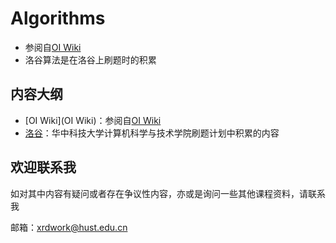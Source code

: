 # Algorithms

- 参阅自[OI Wiki](https://oi-wiki.org/)
- 洛谷算法是在洛谷上刷题时的积累

## 内容大纲

- [OI Wiki](OI Wiki)：参阅自[OI Wiki](https://oi-wiki.org/)
- [洛谷](洛谷)：华中科技大学计算机科学与技术学院刷题计划中积累的内容

## 欢迎联系我

如对其中内容有疑问或者存在争议性内容，亦或是询问一些其他课程资料，请联系我

邮箱：xrdwork@hust.edu.cn
